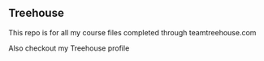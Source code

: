 ## Treehouse

This repo is for all my course files completed through teamtreehouse.com

Also checkout my Treehouse profile

